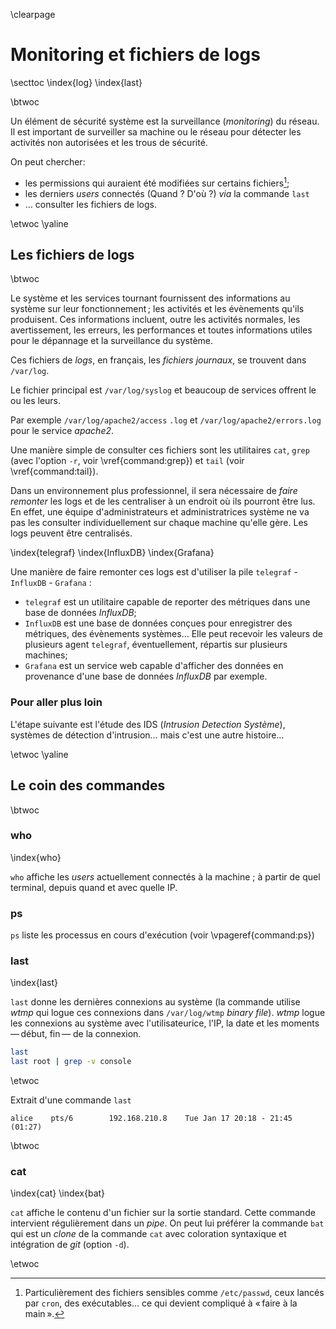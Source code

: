 \clearpage

# Monitoring et fichiers de logs

\secttoc
\index{log}
\index{last}

\btwoc

Un élément de sécurité système est la surveillance (_monitoring_) du réseau. Il
est important de surveiller sa machine ou le réseau pour détecter les activités
non autorisées et les trous de sécurité. 

On peut chercher: 

- les permissions qui auraient été modifiées sur certains fichiers[^f060_13];
- les derniers _users_ connectés (Quand ? D'où ?) _via_ la commande `last`
- … consulter les fichiers de logs. 

[^f060_13]: Particulièrement des fichiers sensibles comme `/etc/passwd`, ceux lancés par `cron`, des exécutables… ce qui devient compliqué à « faire à la main ».

\etwoc
\yaline

## Les fichiers de logs

\btwoc

Le système et les services tournant fournissent des informations au système sur leur fonctionnement ; les activités et les évènements qu'ils produisent. Ces informations incluent, outre les activités normales, les avertissement, les erreurs, les performances et toutes informations utiles pour le dépannage et la surveillance du système. 

Ces fichiers de _logs_, en français, les *fichiers journaux*, se trouvent dans `/var/log`. 

Le fichier principal est `/var/log/syslog` et beaucoup de services offrent le ou les leurs. 

Par exemple `/var/log/apache2/access` `.log` et `/var/log/apache2/errors.log` pour le service _apache2_. 

Une manière simple de consulter ces fichiers sont les utilitaires `cat`, `grep` (avec l'option `-r`, voir \vref{command:grep}) et `tail` (voir \vref{command:tail}). 

Dans un environnement plus professionnel, il sera nécessaire de _faire remonter_ les logs et de les centraliser à un endroit où ils pourront être lus. En effet, une équipe d'administrateurs et administratrices système ne va pas les consulter individuellement sur chaque machine qu'elle gère. Les logs peuvent être centralisés. 

\index{telegraf} \index{InfluxDB} \index{Grafana}

Une manière de faire remonter ces logs est d'utiliser la pile `telegraf` - `InfluxDB` - `Grafana` : 

- `telegraf` est un utilitaire capable de reporter des métriques dans une base de données _InfluxDB_;
- `InfluxDB` est une base de données conçues pour enregistrer des métriques, des évènements systèmes… Elle peut recevoir les valeurs de plusieurs agent `telegraf`, éventuellement, répartis sur plusieurs machines; 
- `Grafana` est un service web capable d'afficher des données en provenance d'une base de données _InfluxDB_ par exemple.

### Pour aller plus loin

L'étape suivante est l'étude des IDS (_Intrusion Detection Système_), systèmes de détection d'intrusion… mais c'est une autre histoire… 

\etwoc
\yaline

## Le coin des commandes

\btwoc

### who

\index{who}

`who` affiche les _users_ actuellement connectés à la machine ; à partir de quel terminal, depuis quand et avec quelle IP. 

### ps

`ps` liste les processus en cours d'exécution (voir \vpageref{command:ps})

### last 

\index{last}

`last` donne les dernières connexions au système (la commande utilise _wtmp_ qui logue ces connexions dans `/var/log/wtmp` _binary file_). _wtmp_ logue les connexions au système avec l'utilisateurice, l'IP, la date et les moments — début, fin — de la connexion. 

```bash
last 
last root | grep -v console
```

\etwoc

Extrait d'une commande `last`

```
alice    pts/6        192.168.210.8    Tue Jan 17 20:18 - 21:45  (01:27)
```
\btwoc

### cat 

\index{cat}
\index{bat}

`cat` affiche le contenu d'un fichier sur la sortie standard. Cette commande intervient régulièrement dans un _pipe_. On peut lui préférer la commande `bat` qui est un _clone_ de la commande `cat` avec coloration syntaxique et intégration de _git_ (option `-d`). 

\etwoc


